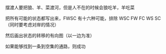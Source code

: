 ---
---

摆渡人要把狼、羊、菜渡河，但是人不在的时候会狼吃羊，羊吃菜

把所有可能的状态都写出来，FWSC 有十六种可能，排除 WSC FW FC WS SC（同时要考虑对岸的情况）

然后画出状态的转移的有向图（以一边为准）

如果能够找到一条到空集的通路，则成功
